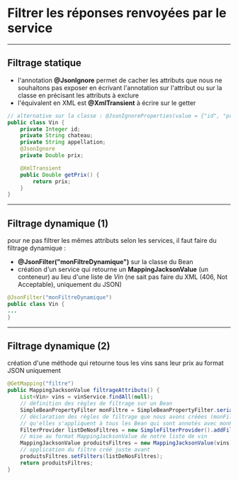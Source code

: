 # Filtrer les réponses renvoyées par le service

----

## Filtrage statique

- l'annotation **@JsonIgnore** permet de cacher les attributs que nous ne souhaitons pas exposer en écrivant l'annotation sur l'attribut ou sur la classe en précisant les attributs à exclure
- l'équivalent en XML est **@XmlTransient** à écrire sur le getter

```java
// alternative sur la classe : @JsonIgnoreProperties(value = {"id", "prix"})
public class Vin {
    private Integer id;
    private String chateau;
    private String appellation;
    @JsonIgnore
    private Double prix;

    @XmlTransient
    public Double getPrix() {
        return prix;
    }
}
```

----

## Filtrage dynamique (1)

pour ne pas filtrer les mêmes attributs selon les services, il faut faire du filtrage dynamique :

- **@JsonFilter("monFiltreDynamique")** sur la classe du Bean
- création d'un service qui retourne un **MappingJacksonValue** (un conteneur) au lieu d'une liste de *Vin* (ne sait pas faire du XML (406, Not Acceptable), uniquement du JSON)

```java
@JsonFilter("monFiltreDynamique")
public class Vin {
...
}
```

----

## Filtrage dynamique (2)

création d'une méthode qui retourne tous les vins sans leur prix au format JSON uniquement

```java
@GetMapping("filtre")
public MappingJacksonValue filtrageAttributs() {
    List<Vin> vins = vinService.findAll(null);
    // définition des règles de filtrage sur un Bean
    SimpleBeanPropertyFilter monFiltre = SimpleBeanPropertyFilter.serializeAllExcept("prix");
    // déclaration des règles de filtrage que nous avons créées (monFiltre) en disant
    // qu'elles s'appliquent à tous les Bean qui sont annotés avec monFiltreDynamique
    FilterProvider listDeNosFiltres = new SimpleFilterProvider().addFilter("monFiltreDynamique", monFiltre);
    // mise au format MappingJacksonValue de notre liste de vin
    MappingJacksonValue produitsFiltres = new MappingJacksonValue(vins);
    // application du filtre créé juste avant
    produitsFiltres.setFilters(listDeNosFiltres);
    return produitsFiltres;
}
```
